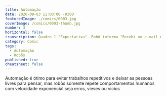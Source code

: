 ```yaml
---
title: Automação
date: 2020-09-03 11:00:00 -0300
featuredImage: ./comics/0003.jpg
coverImage: /comics/0003-thumb.jpg
number: 3
horizontal: false
transcription: Quadro 1 "Expectativa". Robô informa "Recebi um e-mail do cliente, abri um chamado e respondi com as informações de acompanhamento". Quadro 2 "Realidade". Robô informa "Abri um chamado para cada e-mail marcado como spam que recebemos, deletei todos os chamados e notifiquei os clientes".
category: Comic
tags:
  - Automação
  - Robõs
published: true
cheatsheet: false
---
```


Automação é ótimo para evitar trabalhos repetitivos e deixar as pessoas livres para pensar, mas robôs somente repete comportamentos humanos com velocidade exponencial seja erros, vieses ou vícios
